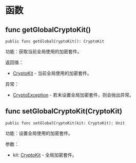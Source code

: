 # 函数

## func getGlobalCryptoKit()

```cangjie
public func getGlobalCryptoKit(): CryptoKit
```

功能：获取当前全局使用的加密套件。

返回值：

- [CryptoKit](./crypto_common_package_interfaces.md#interface-cryptokit) - 当前全局使用的加密套件。

异常：

- [CryptoException](./crypto_common_package_exceptions.md#class-cryptoexception) - 若未设置全局加密套件，则会抛出异常。

## func setGlobalCryptoKit(CryptoKit)

```cangjie
public func setGlobalCryptoKit(kit: CryptoKit): Unit
```

功能：设置全局使用的加密套件。

参数：

- kit: [CryptoKit](./crypto_common_package_interfaces.md#interface-cryptokit) - 全局加密套件。
